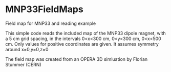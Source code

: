 # MNP33FieldMaps
Field map for MNP33 and reading example

This simple code reads the included map of the MNP33 dipole magnet, with a 5 cm grid spacing, in the intervals 0<x<300 cm, 0<y<300 cm, 0<x<500 cm. Only values for positive coordinates are given. It assumes symmetry around x=0,y=0,z=0

The field map was created from an OPERA 3D simluation by Florian Stummer (CERN)
